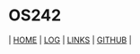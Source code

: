 # OS242
| [HOME](https://os.vlsm.org) | [LOG](TXT/mylog.txt) | [LINKS](LINKS/) | [GITHUB](https://os.vlsm.org) |
